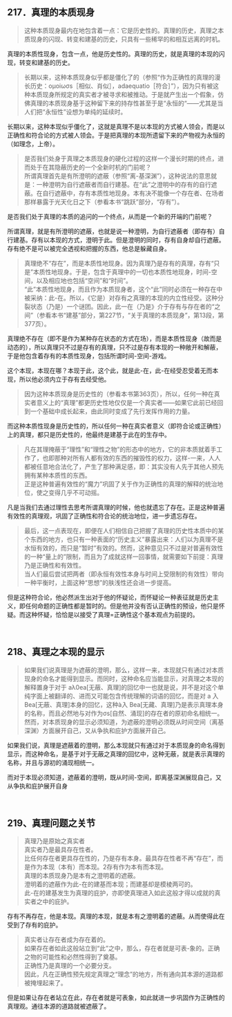 <h2>217．真理的本质现身</h2><blockquote data-pid="Ik9EDhc1">这种本质现身最内在地包含着一点：它是历史性的。真理的历史，真理之本质现身的闪现、转变和建基的历史，只具有一些稀罕的和相互远离的时机。</blockquote><p data-pid="2CrGfJkf">真理的本质性现身，包含一点，他是历史性的。真理的历史，就是真理的本现的闪现，转变和建基的历史。</p><blockquote data-pid="XDVTHjAV">长期以来，这种本质现身似乎都是僵化了的（参照“作为正确性的真理的漫长历史：oμoiωσs［相似、肖似］，adaequatio［符合］”），因为只有被这种本质现身所规定的真实者才被寻求和被推动。于是就产生出一个假象，仿佛真理的本质现身基于这种留下来的持存性甚至于是“永恒的“——尤其是当人们把“永恒性”设想为单纯的延续时。</blockquote><p data-pid="50ENmteU">长期以来，这种本现似乎僵化了，这就是真理不是以本现的方式被人领会，而是以正确性和符合论的方式被人领会。于是把真理的本现所遗留下来的产物视为永恒的（如理念，上帝）。</p><blockquote data-pid="Z6e2v4H3">是否我们处身于真理之本质现身的硬化过程的这样一个漫长时期的终点，进而处于在其隐蔽历史的一个全新时机的门前呢？<br>所谓真理首先是有所澄明的遮蔽（参照“离-基深渊”），这种说法的意思就是：一种澄明为自行遮蔽者而自行建基。在“此”之澄明中的存有的自行遮蔽。在自行遮蔽中，存有本质性地现身。本有决不能像一个存在者、在场者那样暴露于光天化日之下（参看本书“跳跃”部分，“存有”）。</blockquote><p data-pid="C8ATLT1Y">是否我们处于真理的本质的追问的一个终点，从而是一个新的开端的门前呢？</p><p data-pid="rLWfUBIr">所谓真理，就是有所澄明的遮蔽，也就是说一种澄明，为自行遮蔽者（即存有）自行建基。存有以本现的方式，澄明于此。但是澄明的同时，存有自身却自行遮蔽。存有绝不是可以被完全透视和把握的东西，他总是躲藏自身。</p><blockquote data-pid="iMOAeimr">真理绝不“存在”，而是本质性地现身。因为真理乃是存有的真理，存有“只是”本质性地现身。于是，包含于真理中的一切也本质性地现身，时间-空间，以及相应地也包括“空间”和“时间”。<br>“此”本质性地现身，而且作为本质现身者，这个“此”同时必须在一种存在中被采纳：此-在。所以，《它是）对存有之真理的本现的内立性经受。这种分裂状态（乃是）一个谜团。因此，此一在（乃是》介于存有与存在者的“之间”（参看本书“建基”部分，第227节，“关于真理的本质现身”，第13段，第377页）。</blockquote><p data-pid="7vBEsZih">真理绝不存在（即不是作为某种存在状态的方式在场），而是本质性现身（故而是动态的），所以真理只不过是存有的真理，只不过是存有本现的一种敞开和解蔽，于是他包含着存有的本质性现身，包括所谓时间-空间-游戏。</p><p data-pid="PRUw0Asl">这个本现，本现在哪？本现于此，这个此，就是此-在，此-在经受忍受着无而本现，所以他必须内立于存有去经受他。</p><blockquote data-pid="CkTFo6AH">因为这种本质现身是历史性的（参看本书第363页），所以，任何一种在真实者意义上的“真理”都更历史性地仅仅是一个真实者——如果它此前已经回到一个基础中成长起来，由此同时变成了先行发挥作用的力量。</blockquote><p data-pid="i1BOVetf">而这种本质性现身是历史性的，所以任何一种在真实者意义（即符合论或正确性）上的真理，都只是历史性的，他最终是建基于此在的生存中。</p><blockquote data-pid="NyAetwZ6">凡在其理掩蔽于“理性”和“理性之物”的形态中的地方，它的非本质就着手工作了，也即那种对所有人都有效的东西的摧毁性的权力，这样-一来，人人都被任意地合法化了，产生了那种满足感，即：其实没有人先于其他人预先拥有某种本质性的东西。<br>正是这种普遍有效性的“魔力”巩固了关于作为正确性的真理的解释的统治地位，使之变得几乎不可动摇。</blockquote><p data-pid="vGvb41ng">凡是当我们去通过理性去思考所谓真理的时候，他也就遗忘了存在。正是这种普遍有效性的真理观，巩固了正确性和符合论的统治地位，进一步遗忘存在。</p><blockquote data-pid="qBN08dvf">最后，这一点表现在，即便在人们相信自己把握了真理的历史性本质中的某个东西的地方，也只有一种表面的“历史主义”暴露出来：人们以为真理不是水恒有效的，而只是“暂时”有效的。然而，这种意见只不过是对普遍有效性的一种“量上的”限制，而且为了成就这样一回事情，就需要如下前提：真理乃是正确性和有效性。<br>当人们最后尝试把两者（即永恒有效性本身与时间上受限制的有效性）带向一种平衡时，上面这种“思想”的肤浅性还会进一步提高。</blockquote><p data-pid="0lCnwmbZ">但是这种符合论，他必然派生出对于他的怀疑论，而怀疑论一种表征就是历史主义，即任何命题的正确性都是暂时的。但是他并没有否认正确性的预设，他只是怀疑。而这种怀疑，恰恰是以接受了真理=正确性这个基本观点为前提的。</p><p><br></p><h2>218、真理之本现的显示</h2><blockquote data-pid="l1fqMXyW">如果我们说真理是为遮蔽的澄明，那么，这样一来，本现就只有通过对本质现身的命名才能得到显示。而同时，这种命名应当能显示，对真理之本现的解释置身于对于 aλ0ea[无蔽、真理]的回忆中一也就是说，并不是对这个单纯字面上被翻译的、进而又可能包含传统理解的词语的回忆，而是对 a 入 Bea[无蔽、真理]本身的回忆，这种à入 Bea[无藏、真理]乃是表示真理本身的名称，而且必然地与对作为σs[自然、涌现]的存在者的原初命名相统一。<br>然而，对本质现身的显示必须知道，为遮蔽的澄明必须既从时间空间（离基深渊）方面展开自己，又从争执和庇护方面展开自己。</blockquote><p data-pid="yO96QYG-">如果我们说，真理是遮蔽着的澄明，那么本现就只有通过对于本质现身的命名得到显示，而这种命名，是基于对于无蔽之真理的回忆中，这种无蔽，就是表示真理的名称，并且与源初的涌现相统一。</p><p data-pid="6GwyMMl0">而对于本现必须知道，遮蔽着的澄明，既从时间-空间，即离基深渊展现自己，又从争执和庇护展开自身</p><p><br></p><h2>219、真理问题之关节</h2><blockquote data-pid="MocQIbpc">真理乃是原始之真实者<br>真实者乃是最具存在性者。<br>比任何存在者更具存在性的，乃是存有本身。最具存在性者不再“存在”，而是作为本现（本有）而本现。2存有作为本有而本现。<br>真理的本质现身乃是本有之澄明着的遮蔽。<br>澄明着的遮蔽作为此-在的建基而本现；而建基却是模棱两可的。<br>此-在的建基发生为真理的庇护，亦即使真理进入如此这般才得以成就的真实者之中的庇护。</blockquote><p data-pid="btA37lHd">存有不再存在，他是本现。真理的本现，就是本有之澄明着的遮蔽。从而使得此在受到了存有的庇护。</p><blockquote data-pid="zQwCP7A6">真实者让存在者成为存在着的。<br>如果存在者如此这般站立到“此”之中，那么，存在者就是可表-象的。正确之物的可能性和必然性得到了奠基。<br>正确性乃是真理的一个必要分支。<br>因此，凡在正确性预先规定真理之“理念”的地方，所有通向其本源的道路都被掩埋起来了。</blockquote><p data-pid="Isns0ltq">但是如果让存在者站立在此，存在者就是可表象，如此就进一步巩固作为正确性的真理观。通往本源的道路就被遮蔽了。</p><p></p>